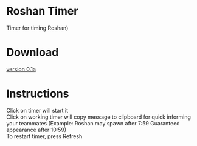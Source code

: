 # Roshan Timer
Timer for timing Roshan)<br />
# Download
[version 0.1a](https://drive.google.com/file/d/16xvcXb-QIm2rL7H0yailk_lkCn8A0xFT/view?usp=sharing)
# Instructions
Click on timer will start it <br />
Click on working timer will copy message to clipboard for quick informing your teammates (Example: Roshan may spawn after 7:59 Guaranteed appearance after 10:59) <br />
To restart timer, press Refresh
